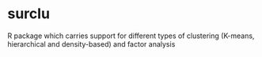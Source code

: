 # surclu
R package which carries support for different types of clustering (K-means, hierarchical and density-based) and factor analysis
